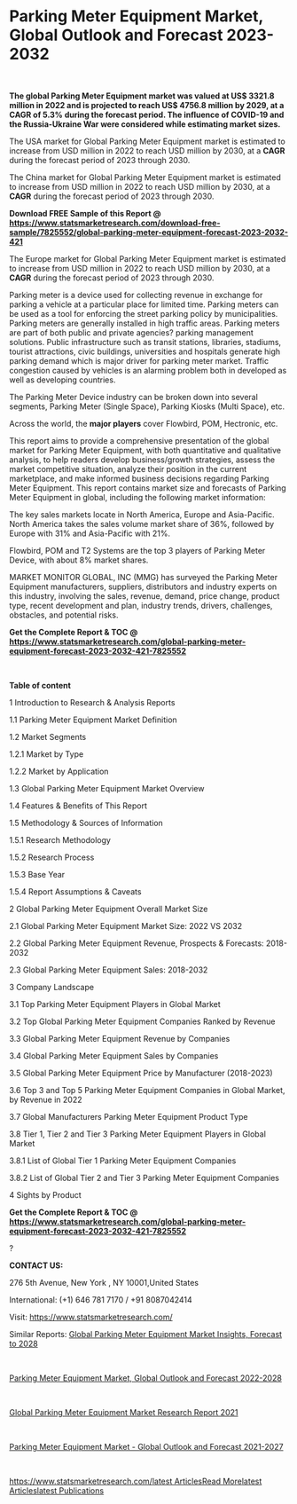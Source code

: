 <h1>Parking Meter Equipment Market, Global Outlook and Forecast 2023-2032</h1><br/><p><strong>The global Parking Meter Equipment market was valued at US$ 3321.8 million in 2022 and is projected to reach US$ 4756.8 million by 2029, at a <strong>CAGR</strong> of 5.3% during the forecast period. The influence of COVID-19 and the Russia-Ukraine War were considered while estimating market sizes.</strong></p>
 
 
 
 <p>The USA market for Global Parking Meter Equipment market is estimated to increase from USD million in 2022 to reach USD million by 2030, at a <strong>CAGR</strong> during the forecast period of 2023 through 2030.</p>
 
 
 
 <p>The China market for Global Parking Meter Equipment market is estimated to increase from USD million in 2022 to reach USD million by 2030, at a <strong>CAGR</strong> during the forecast period of 2023 through 2030.</p>
 
 
 
 <p><strong>Download FREE Sample of this Report @ <a href="https://www.statsmarketresearch.com/download-free-sample/7825552/global-parking-meter-equipment-forecast-2023-2032-421">https://www.statsmarketresearch.com/download-free-sample/7825552/global-parking-meter-equipment-forecast-2023-2032-421</a></strong></p>
 
 
 
 <p>The Europe market for Global Parking Meter Equipment market is estimated to increase from USD million in 2022 to reach USD million by 2030, at a <strong>CAGR</strong> during the forecast period of 2023 through 2030.</p>
 
 
 
 <p>Parking meter is a device used for collecting revenue in exchange for parking a vehicle at a particular place for limited time. Parking meters can be used as a tool for enforcing the street parking policy by municipalities. Parking meters are generally installed in high traffic areas. Parking meters are part of both public and private agencies? parking management solutions. Public infrastructure such as transit stations, libraries, stadiums, tourist attractions, civic buildings, universities and hospitals generate high parking demand which is major driver for parking meter market. Traffic congestion caused by vehicles is an alarming problem both in developed as well as developing countries.</p>
 
 
 
 <p>The Parking Meter Device industry can be broken down into several segments, Parking Meter (Single Space), Parking Kiosks (Multi Space), etc.</p>
 
 
 
 <p>Across the world, the <strong>major players</strong> cover Flowbird, POM, Hectronic, etc.</p>
 
 
 
 <p>This report aims to provide a comprehensive presentation of the global market for Parking Meter Equipment, with both quantitative and qualitative analysis, to help readers develop business/growth strategies, assess the market competitive situation, analyze their position in the current marketplace, and make informed business decisions regarding Parking Meter Equipment. This report contains market size and forecasts of Parking Meter Equipment in global, including the following market information:</p>
 
 
 
 <p>The key sales markets locate in North America, Europe and Asia-Pacific. North America takes the sales volume market share of 36%, followed by Europe with 31% and Asia-Pacific with 21%.</p>
 
 
 
 <p>Flowbird, POM and T2 Systems are the top 3 players of Parking Meter Device, with about 8% market shares.</p>
 
 
 
 <p>MARKET MONITOR GLOBAL, INC (MMG) has surveyed the Parking Meter Equipment manufacturers, suppliers, distributors and industry experts on this industry, involving the sales, revenue, demand, price change, product type, recent development and plan, industry trends, drivers, challenges, obstacles, and potential risks.</p>
 
 
 
 <div><b>Get the Complete Report & TOC @ <a href="https://www.statsmarketresearch.com/global-parking-meter-equipment-forecast-2023-2032-421-7825552">https://www.statsmarketresearch.com/global-parking-meter-equipment-forecast-2023-2032-421-7825552</a></b></div>
 
 
 
 <p><br />
 
 <b>Table of content</b></p>
 
 
 
 <p>1 Introduction to Research & Analysis Reports<br />
 
 1.1 Parking Meter Equipment Market Definition<br />
 
 1.2 Market Segments<br />
 
 1.2.1 Market by Type<br />
 
 1.2.2 Market by Application<br />
 
 1.3 Global Parking Meter Equipment Market Overview<br />
 
 1.4 Features & Benefits of This Report<br />
 
 1.5 Methodology & Sources of Information<br />
 
 1.5.1 Research Methodology<br />
 
 1.5.2 Research Process<br />
 
 1.5.3 Base Year<br />
 
 1.5.4 Report Assumptions & Caveats<br />
 
 2 Global Parking Meter Equipment Overall Market Size<br />
 
 2.1 Global Parking Meter Equipment Market Size: 2022 VS 2032<br />
 
 2.2 Global Parking Meter Equipment Revenue, Prospects & Forecasts: 2018-2032<br />
 
 2.3 Global Parking Meter Equipment Sales: 2018-2032<br />
 
 3 Company Landscape<br />
 
 3.1 Top Parking Meter Equipment Players in Global Market<br />
 
 3.2 Top Global Parking Meter Equipment Companies Ranked by Revenue<br />
 
 3.3 Global Parking Meter Equipment Revenue by Companies<br />
 
 3.4 Global Parking Meter Equipment Sales by Companies<br />
 
 3.5 Global Parking Meter Equipment Price by Manufacturer (2018-2023)<br />
 
 3.6 Top 3 and Top 5 Parking Meter Equipment Companies in Global Market, by Revenue in 2022<br />
 
 3.7 Global Manufacturers Parking Meter Equipment Product Type<br />
 
 3.8 Tier 1, Tier 2 and Tier 3 Parking Meter Equipment Players in Global Market<br />
 
 3.8.1 List of Global Tier 1 Parking Meter Equipment Companies<br />
 
 3.8.2 List of Global Tier 2 and Tier 3 Parking Meter Equipment Companies<br />
 
 4 Sights by Product</p>
 
 
 
 <div><b>Get the Complete Report & TOC @ <a href="https://www.statsmarketresearch.com/global-parking-meter-equipment-forecast-2023-2032-421-7825552">https://www.statsmarketresearch.com/global-parking-meter-equipment-forecast-2023-2032-421-7825552</a></b></div>
 
 
 
 <p>? </p>
 
 
 
 <p><b>CONTACT US:</b><br />
 
 276 5th Avenue, New York , NY 10001,United States<br />
 
 International: (+1) 646 781 7170 / +91 8087042414<br />
 
 Visit: <a href="https://www.statsmarketresearch.com/">https://www.statsmarketresearch.com/</a><br />
 
 Similar Reports: <a href="https://www.statsmarketresearch.com/global-parking-meter-equipment-forecast-2023-2032-421-7825552">Global Parking Meter Equipment Market Insights, Forecast to 2028</a><br />
 
 <br />
 
 <a href="https://www.statsmarketresearch.com/global-parking-meter-equipment-forecast-2023-2032-421-7825552">Parking Meter Equipment Market, Global Outlook and Forecast 2022-2028</a><br />
 
 <br />
 
 <a href="https://www.statsmarketresearch.com/global-parking-meter-equipment-forecast-2023-2032-421-7825552">Global Parking Meter Equipment Market Research Report 2021</a><br />
 
 <br />
 
 <a href="https://www.statsmarketresearch.com/global-parking-meter-equipment-forecast-2023-2032-421-7825552">Parking Meter Equipment Market - Global Outlook and Forecast 2021-2027</a><br />
 
 <br />
 
 <a href="https://gyeongbokgung.com">https://www.statsmarketresearch.com/</a><a href="https://hallyeomaritime.com">latest Articles</a><a href="https://jingwansa.com">Read More</a><a href="https://nguoiviet.jp/">latest Articles</a><a href="https://www.intelmarketresearch.com/">latest Publications</a></p>